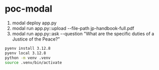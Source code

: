 # poc-modal

1. modal deploy app.py
2. modal run app.py::upload --file-path jp-handbook-full.pdf
3. modal run app.py::ask --question "What are the specific duties of a Justice of the Peace?"

```bash
pyenv install 3.12.8
pyenv local 3.12.8
python -m venv .venv
source .venv/bin/activate
```


